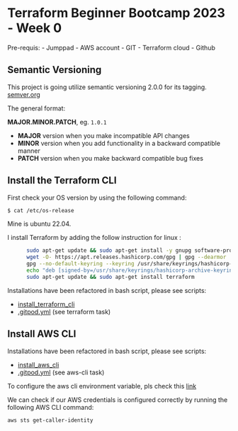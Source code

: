 # Terraform Beginner Bootcamp 2023 - Week 0
Pre-requis:
    - Jumppad
    - AWS account
    - GIT
    - Terraform cloud
    - Github

## Semantic Versioning


This project is going utilize semantic versioning 2.0.0 for its tagging. [semver.org](https://semver.org)

The general format:

**MAJOR.MINOR.PATCH**, eg. `1.0.1`

- **MAJOR** version when you make incompatible API changes
- **MINOR** version when you add functionality in a backward compatible manner
- **PATCH** version when you make backward compatible bug fixes


## Install the Terraform CLI
First check your OS version by using the following command:

```sh
$ cat /etc/os-release
```
Mine is ubuntu 22.04.

I install Terraform by adding the follow instruction for linux :

```sh
      sudo apt-get update && sudo apt-get install -y gnupg software-properties-common
      wget -O- https://apt.releases.hashicorp.com/gpg | gpg --dearmor | sudo tee /usr/share/keyrings/hashicorp-archive-keyring.gpg
      gpg --no-default-keyring --keyring /usr/share/keyrings/hashicorp-archive-keyring.gpg --fingerprint
      echo "deb [signed-by=/usr/share/keyrings/hashicorp-archive-keyring.gpg] https://apt.releases.hashicorp.com $(lsb_release -cs) main" | sudo tee /etc/apt/sources.list.d/hashicorp.list
      sudo apt-get update && sudo apt-get install terraform
```

Installations have been refactored in bash script, please see scripts:
- [install_terraform_cli](../bin/install_terraform_cli.sh)
- [ .gitpod.yml](../.gitpod.yml) (see terraform task)


## Install AWS CLI


Installations have been refactored in bash script, please see scripts:
-    [install_aws_cli](../bin/install_aws_cli.sh)
-    [ .gitpod.yml](../.gitpod.yml) (see aws-cli task)

To configure the aws cli environment variable, pls check this [link](https://docs.aws.amazon.com/cli/latest/userguide/cli-configure-envvars.html)

We can check if our AWS credentials is configured correctly by running the following AWS CLI command:
```sh
aws sts get-caller-identity
```